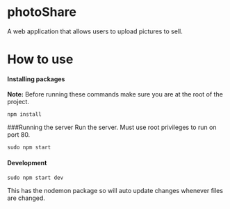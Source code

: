 # photoShare

A web application that allows users to upload pictures to sell.

# How to use
#### Installing packages

__Note:__ Before running these commands make sure you are at the root of the project.
~~~~
npm install
~~~~
###Running the server
Run the server. Must use root privileges to run on port 80.
~~~~
sudo npm start
~~~~
#### Development
~~~~
sudo npm start dev
~~~~
This has the nodemon package so will auto update changes whenever files are changed.